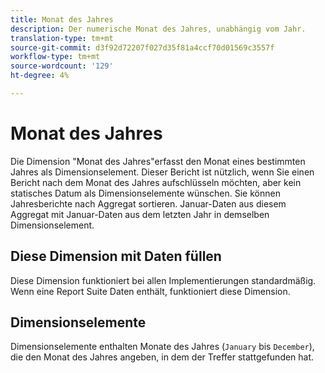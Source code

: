 ```yaml
---
title: Monat des Jahres
description: Der numerische Monat des Jahres, unabhängig vom Jahr.
translation-type: tm+mt
source-git-commit: d3f92d72207f027d35f81a4ccf70d01569c3557f
workflow-type: tm+mt
source-wordcount: '129'
ht-degree: 4%

---
```



# Monat des Jahres

Die Dimension &quot;Monat des Jahres&quot;erfasst den Monat eines bestimmten Jahres als Dimensionselement. Dieser Bericht ist nützlich, wenn Sie einen Bericht nach dem Monat des Jahres aufschlüsseln möchten, aber kein statisches Datum als Dimensionselemente wünschen. Sie können Jahresberichte nach Aggregat sortieren. Januar-Daten aus diesem Aggregat mit Januar-Daten aus dem letzten Jahr in demselben Dimensionselement.

## Diese Dimension mit Daten füllen

Diese Dimension funktioniert bei allen Implementierungen standardmäßig. Wenn eine Report Suite Daten enthält, funktioniert diese Dimension.

## Dimensionselemente

Dimensionselemente enthalten Monate des Jahres (`January` bis `December`), die den Monat des Jahres angeben, in dem der Treffer stattgefunden hat.
